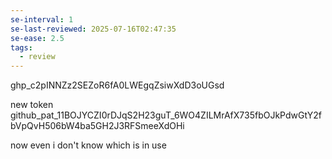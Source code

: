 ```yaml
---
se-interval: 1
se-last-reviewed: 2025-07-16T02:47:35
se-ease: 2.5
tags:
  - review
---
```

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


new token
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

now even i don't know which is in use

